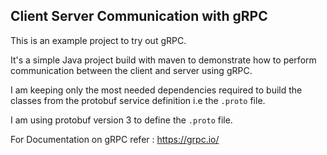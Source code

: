## Client Server Communication with gRPC 


This is an example project to try out gRPC. 

It's a simple Java project build with maven to demonstrate how to perform 
communication between the client and server using gRPC. 

I am keeping only the most needed dependencies required to build the classes from the protobuf service 
definition i.e the `.proto` file. 

I am using protobuf version 3 to define the `.proto` file.    

For Documentation on gRPC refer : https://grpc.io/